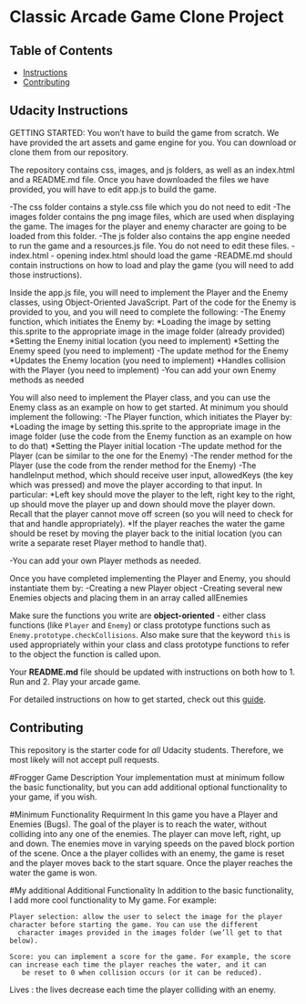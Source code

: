 # Classic Arcade Game Clone Project

## Table of Contents

- [Instructions](#instructions)
- [Contributing](#contributing)

## Udacity Instructions
GETTING STARTED:
 You won’t have to build the game from scratch. We have provided the art assets and game engine for you. You can download or clone them from
 our repository. 

 The repository contains css, images, and js folders, as well as an index.html and a README.md file. Once you have downloaded the files we 
 have provided, you will have to edit app.js to build the game. 

 -The css folder contains a style.css file which you do not need to edit
 -The images folder contains the png image files, which are used when displaying the game. The images for the player and enemy character 
   are going to be loaded from this folder.
 -The js folder also contains the app engine needed to run the game and a resources.js file. You do not need to edit these files. 
 -index.html - opening index.html should load the game
 -README.md should contain instructions on how to load and play the game (you will need to add those instructions).

 Inside the app.js file, you will need to implement the Player and the Enemy classes, using Object-Oriented JavaScript. Part of the code 
 for the Enemy is provided to you, and you will need to complete the following:
   -The Enemy function, which initiates the Enemy by:
	*Loading the image by setting this.sprite to the appropriate image in the image folder (already provided)
	*Setting the Enemy initial location (you need to implement)
	*Setting the Enemy speed (you need to implement)
  -The update method for the Enemy
	*Updates the Enemy location (you need to implement)
	*Handles collision with the Player (you need to implement)
  -You can add your own Enemy methods as needed


 You will also need to implement the Player class, and you can use the Enemy class as an example on how to get started. At minimum you 
 should implement the following:
    -The Player function, which initiates the Player by:
	*Loading the image by setting this.sprite to the appropriate image in the image folder (use the code from the Enemy function as an 		  example on how to do that)
	*Setting the Player initial location 
   -The update method for the Player (can be similar to the one for the Enemy)
   -The render method for the Player (use the code from the render method for the Enemy)
   -The handleInput method, which should receive user input, allowedKeys (the key which was pressed) and move the player according to 
     that input. In particular:
	*Left key should move the player to the left, right key to the right, up should move the player up and down should move the player down.
	  Recall that the player cannot move off screen (so you will need to check for that and handle appropriately).
	*If the player reaches the water the game should be reset by moving the player back to the initial location (you can write a separate 	        reset Player method to handle that).
    
   -You can add your own Player methods as needed.


Once you have completed implementing the Player and Enemy, you should instantiate them by:
 -Creating a new Player object
 -Creating several new Enemies objects and placing them in an array called allEnemies







Make sure the functions you write are **object-oriented** - either class functions (like `Player` and `Enemy`) or class prototype functions such as `Enemy.prototype.checkCollisions`. Also make sure that the keyword `this` is used appropriately within your class and class prototype functions to refer to the object the function is called upon.

Your **README.md** file should be updated with instructions on both how to 1. Run and 2. Play your arcade game.

For detailed instructions on how to get started, check out this [guide](https://docs.google.com/document/d/1v01aScPjSWCCWQLIpFqvg3-vXLH2e8_SZQKC8jNO0Dc/pub?embedded=true).

## Contributing

This repository is the starter code for _all_ Udacity students. Therefore, we most likely will not accept pull requests.

#Frogger Game Description
Your implementation must at minimum follow the basic functionality, but you can add additional optional functionality to your game, 
if you wish.

#Minimum Functionality Requirment
In this game you have a Player and Enemies (Bugs). The goal of the player is to reach the water, without colliding into any one of the enemies. The player can move left, right, up and down. The enemies move in varying speeds on the paved block portion of the scene. Once a the player collides with an enemy, the game is reset and the player moves back to the start square. Once the player reaches the water the game is won.

#My additional Additional Functionality
In addition to the basic functionality, I add more cool functionality to My game. For example:

    Player selection: allow the user to select the image for the player character before starting the game. You can use the different 
      character images provided in the images folder (we’ll get to that below).
    
    Score: you can implement a score for the game. For example, the score can increase each time the player reaches the water, and it can 
       be reset to 0 when collision occurs (or it can be reduced).

   Lives : the lives decrease each time the player colliding with an enemy.


